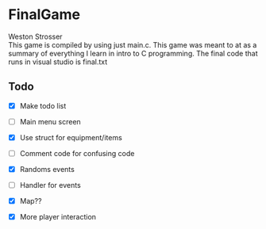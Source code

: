 # FinalGame
Weston Strosser \
This game is compiled by using just main.c.
    This game was meant to at as a summary of everything I learn in intro to C programming.
    The final code that runs in visual studio is final.txt
    

Todo
-
- [x] Make todo list 
- [ ] Main menu screen
- [x] Use struct for equipment/items
- [ ] Comment code for confusing code
- [x] Randoms events
- [ ] Handler for events
- [x] Map??
- [x] More player interaction

